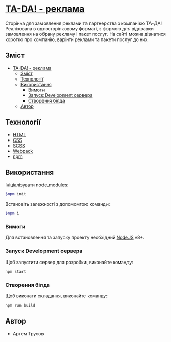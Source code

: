 # [TA-DA! - реклама](https://tavportfolio.github.io/ta-da_project/)
Сторінка для замовлення реклами та партнерства з компанією ТА-ДА!
Реалізована в односторінковому форматі, з формою для відправки замовлення на обрану рекламу і пакет послуг. На сайті можна дізнатися коротко про компанію, варінти реклами та пакети послуг до них.

## Зміст
- [TA-DA! - реклама](#ta-da---реклама)
  - [Зміст](#зміст)
  - [Технології](#технології)
  - [Використання](#використання)
    - [Вимоги](#вимоги)
    - [Запуск Development сервера](#запуск-development-сервера)
    - [Створення білда](#створення-білда)
  - [Автор](#автор)

## Технології
- [HTML](https://en.wikipedia.org/wiki/HTML5)
- [CSS](https://en.wikipedia.org/wiki/CSS)
- [SCSS](https://sass-lang.com/)
- [Webpack](https://webpack.js.org/)
- [npm](https://www.npmjs.com/)

## Використання

Ініціалізувати node_modules:
```sh
$npm init
```
 Встановіть залежності з допомомгою команди:
 ```sh
 $npm i
 ```


### Вимоги
 Для встановлення та запуску проекту необхідний [NodeJS](https://nodejs.org/) v8+.


### Запуск Development сервера
 Щоб запустити сервер для розробки, виконайте команду:
 ```sh
 npm start
 ```

### Створення білда
Щоб виконати складання, виконайте команду:
```sh
npm run build
```


## Автор

- Артем Трусов